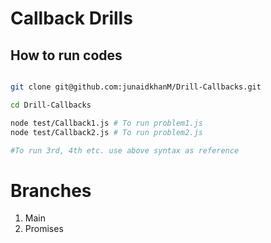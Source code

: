 # Callback Drills

## How to run codes

```sh

git clone git@github.com:junaidkhanM/Drill-Callbacks.git

cd Drill-Callbacks

node test/Callback1.js # To run problem1.js
node test/Callback2.js # To run problem2.js

#To run 3rd, 4th etc. use above syntax as reference

```

# Branches

1. Main
2. Promises